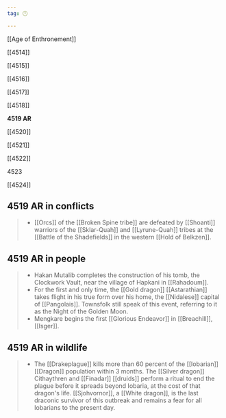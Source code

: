 ```yaml
---
tag: 🕛

---
```

[[Age of Enthronement]]


[[4514]]

[[4515]]

[[4516]]

[[4517]]

[[4518]]

**4519 AR**

[[4520]]

[[4521]]

[[4522]]

4523

[[4524]]



## 4519 AR in conflicts

>  - [[Orcs]] of the [[Broken Spine tribe]] are defeated by [[Shoanti]] warriors of the [[Sklar-Quah]] and [[Lyrune-Quah]] tribes at the [[Battle of the Shadefields]] in the western [[Hold of Belkzen]].


## 4519 AR in people

>  - Hakan Mutalib completes the construction of his tomb, the Clockwork Vault, near the village of Hapkani in [[Rahadoum]].
>  - For the first and only time, the [[Gold dragon]] [[Astarathian]] takes flight in his true form over his home, the [[Nidalese]] capital of [[Pangolais]]. Townsfolk still speak of this event, referring to it as the Night of the Golden Moon.
>  - Mengkare begins the first [[Glorious Endeavor]] in [[Breachill]], [[Isger]].


## 4519 AR in wildlife

>  - The [[Drakeplague]] kills more than 60 percent of the [[Iobarian]] [[Dragon]] population within 3 months. The [[Silver dragon]] Cithaythren and [[Finadar]] [[druids]] perform a ritual to end the plague before it spreads beyond Iobaria, at the cost of that dragon's life. [[Sjohvornor]], a [[White dragon]], is the last draconic survivor of this outbreak and remains a fear for all Iobarians to the present day.






